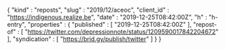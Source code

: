 {
  "kind" : "reposts",
  "slug" : "2019/12/aceoc",
  "client_id" : "https://indigenous.realize.be",
  "date" : "2019-12-25T08:42:00Z",
  "h" : "h-entry",
  "properties" : {
    "published" : [ "2019-12-25T08:42:00Z" ],
    "repost-of" : [ "https://twitter.com/depressionnote/status/1209590017842204672" ],
    "syndication" : [ "https://brid.gy/publish/twitter" ]
  }
}
